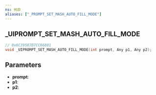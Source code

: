 ```yaml
---
ns: HUD
aliases: ["_PROMPT_SET_MASH_AUTO_FILL_MODE"]
---
```

## _UIPROMPT_SET_MASH_AUTO_FILL_MODE

```c
// 0x6C39587D7CC66801
void _UIPROMPT_SET_MASH_AUTO_FILL_MODE(int prompt, Any p1, Any p2);
```

## Parameters
* **prompt**:
* **p1**:
* **p2**:

